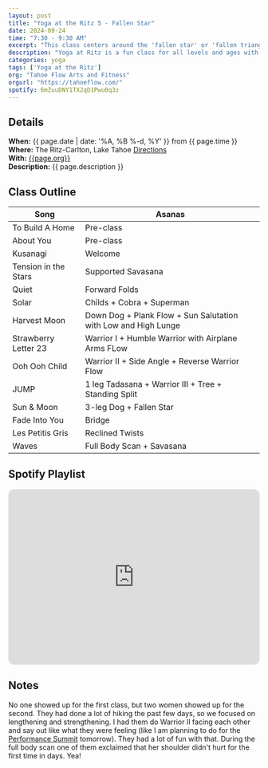 ```yaml
---
layout: post
title: "Yoga at the Ritz 5 - Fallen Star"
date: 2024-09-24
time: "7:30 - 9:30 AM" 
excerpt: "This class centers around the 'fallen star' or 'fallen triangle' pose as the peak pose."
description: "Yoga at Ritz is a fun class for all levels and ages with flowing poses and breathwork to build stability, flexibility, and mindfulness. These classes typically follow an arc of opening awareness, warm-up stretches, standing poses, balancing poses, inversions, grounding poses, and relaxation. There are two classes, one at 7:30 and one at 8:30. I adapt each class to the students who show up." 
categories: yoga
tags: ['Yoga at the Ritz']
org: "Tahoe Flow Arts and Fitness"
orgurl: "https://tahoeflow.com/"
spotify: 6mZuuDNY1TX2qD1Pwu0q3z
---
```



## Details

**When:** {{ page.date | date: '%A, %B %-d, %Y' }} from {{ page.time }}   
**Where:** The Ritz-Carlton, Lake Tahoe [Directions](https://www.google.com/maps?rlz=1C5CHFA_enUS818US818&gs_lcrp=EgZjaHJvbWUyBggAEEUYOTIGCAEQRRhAMgYIAhBFGEAyBggDEEUYPTIGCAQQRRg90gEHMTc1ajBqNKgCALACAQ&um=1&ie=UTF-8&fb=1&gl=us&sa=X&geocode=KeeGOX1HYpmAMaC03BLJLCKB&daddr=13031+Ritz+Carlton+Highlands+Ct,+Truckee,+CA+96161)    
**With:** [{{page.org}}]({{page.orgurl}})   
**Description:** {{ page.description }}     

## Class Outline

Song | Asanas   
---- | ---- 
To Build A Home | Pre-class
About You | Pre-class
Kusanagi | Welcome  
Tension in the Stars | Supported Savasana
Quiet |  Forward Folds
Solar | Childs +  Cobra + Superman
Harvest Moon | Down Dog + Plank Flow + Sun Salutation with Low and High Lunge
Strawberry Letter 23 | Warrior I + Humble Warrior with Airplane Arms FLow
Ooh Ooh Child | Warrior II + Side Angle + Reverse Warrior Flow
JUMP | 1 leg Tadasana + Warrior III + Tree + Standing Split
Sun & Moon | 3-leg Dog + Fallen Star 
Fade Into You | Bridge
Les Petitis Gris | Reclined Twists
Waves | Full Body Scan + Savasana


## Spotify Playlist

<iframe style="border-radius:12px" src="https://open.spotify.com/embed/playlist/{{ page.spotify }}?utm_source=generator" width="100%" height="352" frameBorder="0" allowfullscreen="" allow="autoplay; clipboard-write; encrypted-media; fullscreen; picture-in-picture" loading="lazy"></iframe>      



## Notes

No one showed up for the first class, but two women showed up for the second. They had done a lot of hiking the past few days, so we focused on lengthening and strengthening. I had them do Warrior II facing each other and say out like what they were feeling (like I am planning to do for the [Performance Summit](https://www.raynaharris.com/blog/performance-summit/) tomorrow). They had a lot of fun with that. During the full body scan one of them exclaimed that her shoulder didn't hurt for the first time in days. Yea!
